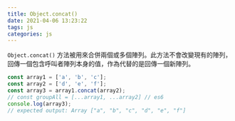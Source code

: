 ```yaml
---
title: Object.concat()
date: 2021-04-06 13:23:22
tags: js
categories: js
---
```


`Object.concat()` 方法被用來合併兩個或多個陣列。此方法不會改變現有的陣列，回傳一個包含呼叫者陣列本身的值，作為代替的是回傳一個新陣列。

```js
const array1 = ['a', 'b', 'c'];
const array2 = ['d', 'e', 'f'];
const array3 = array1.concat(array2);
// const groupAll = [...array1, ...array2] // es6
console.log(array3);
// expected output: Array ["a", "b", "c", "d", "e", "f"]
```
